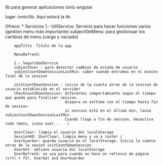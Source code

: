 lib para generar aplicaciones ionic-angular

lugar: ionic/lib. Aquí estará la lib. 


Ofrece:
    * Servicios
        1.- UtilService. Servicio para hacer funciones varios (gestion menu más importante)
        subjectSetMenu: para gestionaar los cambios de menu (carga y vaciado)    

        appTitle. Titulo de la app

        MenuRefresh:

        2.- SeguridadService
        subjectUser : para detectar cambios de estado de usuario
        subjecCountDownSessionLastMin: saber cuando entramos en el minuto final de la session

        initCountDownSession : inicio de la cuanta atras de la session de usuario establecida en el servidor
        CheckCountDownSession: diferentes comportamiento segun el tiempo que queda para finalizar session.
                               dispara un settime con el tiempo hasta fin de session.
                               si session está en el último min, lanza subjecCountDownSessionLastMin
                               Cuando llega a fin de session, desactiva todo (menu, icono user...   )

        UserClear: limpia el usuario del localStorage
        SessionKO: UserClear, limpia menu y va a router /
        UserGuardar: guarda usuario en el localStorage. Inicia la cuenta atras de la sesion initCountDownSession
        UserGet: obtiene usuario del localStorage
        UserRefresh: se usa para cuando se hace un refresco de página (crtl + f5). UserGet and UserGuardar
        
